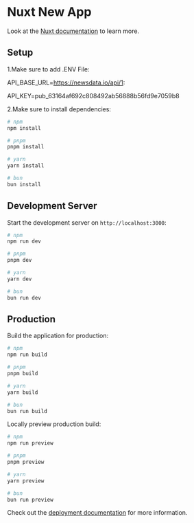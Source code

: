 # Nuxt New App

Look at the [Nuxt documentation](https://nuxt.com/docs/getting-started/introduction) to learn more.

## Setup

1.Make sure to add .ENV File:

API_BASE_URL=https://newsdata.io/api/1:

API_KEY=pub_63164af692c808492ab56888b56fd9e7059b8


2.Make sure to install dependencies:

```bash
# npm
npm install

# pnpm
pnpm install

# yarn
yarn install

# bun
bun install
```

## Development Server

Start the development server on `http://localhost:3000`:

```bash
# npm
npm run dev

# pnpm
pnpm dev

# yarn
yarn dev

# bun
bun run dev
```

## Production

Build the application for production:

```bash
# npm
npm run build

# pnpm
pnpm build

# yarn
yarn build

# bun
bun run build
```

Locally preview production build:

```bash
# npm
npm run preview

# pnpm
pnpm preview

# yarn
yarn preview

# bun
bun run preview
```

Check out the [deployment documentation](https://nuxt.com/docs/getting-started/deployment) for more information.
